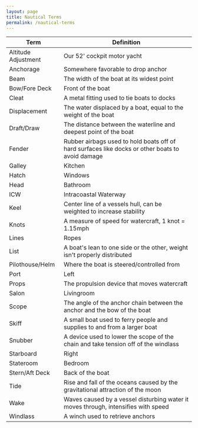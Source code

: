 ```yaml
---
layout: page
title: Nautical Terms
permalink: /nautical-terms
---
```


|Term|Definition|
| -------- | ------- |
|Altitude Adjustment |Our 52' cockpit motor yacht|
|Anchorage|Somewhere favorable to drop anchor |
|Beam |The width of the boat at its widest point|
|Bow/Fore Deck|Front of the boat |
|Cleat|A metal fitting used to tie boats to docks |
|Displacement|The water displaced by a boat, equal to the weight of the boat|
|Draft/Draw|The distance between the waterline and deepest point of the boat|
|Fender|Rubber airbags used to hold boats off of hard surfaces like docks or other boats to avoid damage|
|Galley|Kitchen|
|Hatch|Windows|
|Head|Bathroom|
|ICW|Intracoastal Waterway|
|Keel|Center line of a vessels hull, can be weighted to increase stability|
|Knots|A measure of speed for watercraft, 1 knot = 1.15mph |
|Lines|Ropes |
|List |A boat's lean to one side or the other, weight isn't properly distributed  |
|Pilothouse/Helm|Where the boat is steered/controlled from|
|Port|Left|
|Props|The propulsion device that moves watercraft |
|Salon|Livingroom|
|Scope|The angle of the anchor chain between the anchor and the bow of the boat|
|Skiff|A small boat used to ferry people and supplies to and from a larger boat |
|Snubber|A device used to lower the scope of the chain and take tension off of the windlass|
|Starboard|Right|
|Stateroom|Bedroom|
|Stern/Aft Deck|Back of the boat|
|Tide|Rise and fall of the oceans caused by the gravitational attraction of the moon|
|Wake|Waves caused by a vessel disturbing water it moves through, intensifies with speed|
|Windlass|A winch used to retrieve anchors|



